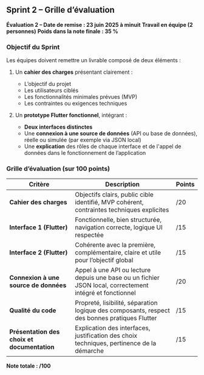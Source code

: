 ## Sprint 2 – Grille d’évaluation

**Évaluation 2 – Date de remise : 23 juin 2025 à minuit**
**Travail en équipe (2 personnes)**
**Poids dans la note finale : 35 %**

### Objectif du Sprint

Les équipes doivent remettre un livrable composé de deux éléments :

1. Un **cahier des charges** présentant clairement :

   * L’objectif du projet
   * Les utilisateurs ciblés
   * Les fonctionnalités minimales prévues (MVP)
   * Les contraintes ou exigences techniques

2. Un **prototype Flutter fonctionnel**, intégrant :

   * **Deux interfaces distinctes**
   * Une **connexion à une source de données** (API ou base de données), réelle ou simulée (par exemple via JSON local)
   * Une **explication** des rôles de chaque interface et de l'appel de données dans le fonctionnement de l’application



### Grille d’évaluation (sur 100 points)

| Critère                               | Description                                                                                              | Points |
| ------------------------------------- | -------------------------------------------------------------------------------------------------------- | ------ |
| **Cahier des charges**                | Objectifs clairs, public cible identifié, MVP cohérent, contraintes techniques explicites                | /20    |
| **Interface 1 (Flutter)**             | Fonctionnelle, bien structurée, navigation correcte, logique UI respectée                                | /15    |
| **Interface 2 (Flutter)**             | Cohérente avec la première, complémentaire, claire et utile pour l’objectif global                       | /15    |
| **Connexion à une source de données** | Appel à une API ou lecture depuis une base ou un fichier JSON local, correctement intégré et fonctionnel | /20    |
| **Qualité du code**                   | Propreté, lisibilité, séparation logique des composants, respect des bonnes pratiques Flutter            | /15    |
| **Présentation des choix et documentation**            | Explication des interfaces, justification des choix techniques, pertinence de la démarche                | /15    |

**Note totale : /100**


